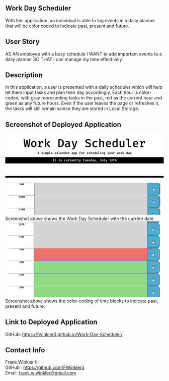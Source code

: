 ## Work Day Scheduler
With this application, an individual is able to log events in a daily planner that will be color coded to indicate past, present and future. 

## User Story
AS AN employee with a busy schedule
I WANT to add important events to a daily planner
SO THAT I can manage my time effectively

## Description
In this application, a user is presented with a daily scheduler which will help let them input tasks and plan their day accordingly. Each hour is color-coded, with gray representing tasks in the past, red as the current hour and green as any future hours. Even if the user leaves the page or refreshes it, the tasks will still remain saince they are stored in Local Storage. 

## Screenshot of Deployed Application
<img src="Image1.png">
Screenshot above shows the Work Day Scheduler with the current date. 

<img src="Image2.png">
Screenshot above shows the color-coding of time blocks to indicate past, present and future. 

## Link to Deployed Application
GitHub: https://fwinkler3.github.io/Work-Day-Scheduler/ 

## Contact Info
Frank Winkler III
<br>
GitHub : https://github.com/FWinkler3 
<br>
Email: frank.w.winkler@gmail.com 
